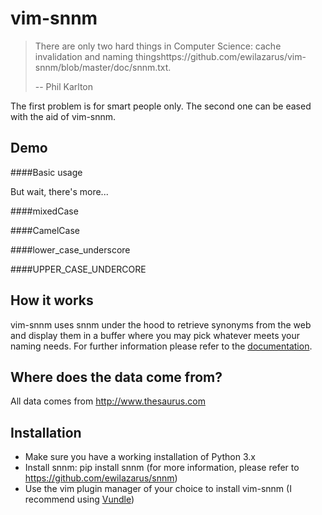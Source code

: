vim-snnm
========

> There are only two hard things in Computer Science: cache invalidation and naming thingshttps://github.com/ewilazarus/vim-snnm/blob/master/doc/snnm.txt.
>
> -- Phil Karlton

The first problem is for smart people only. The second one can be eased with the aid of vim-snnm.

Demo
----
####Basic usage



But wait, there's more...

####mixedCase

####CamelCase

####lower_case_underscore

####UPPER_CASE_UNDERCORE

How it works
------------
vim-snnm uses snnm under the hood to retrieve synonyms from the web and display them in a buffer where you may pick whatever meets your naming needs. For further information please refer to the [documentation](https://github.com/ewilazarus/vim-snnm/blob/master/doc/snnm.txt).

Where does the data come from?
------------------------------
All data comes from http://www.thesaurus.com

Installation
------------
* Make sure you have a working installation of Python 3.x
* Install snnm: pip install snnm (for more information, please refer to https://github.com/ewilazarus/snnm)
* Use the vim plugin manager of your choice to install vim-snnm (I recommend using [Vundle](https://github.com/gmarik/Vundle.vim))
